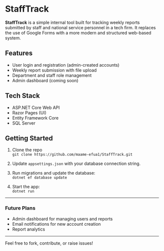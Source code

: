 # StaffTrack

**StaffTrack** is a simple internal tool built for tracking weekly reports submitted by staff and national service personnel in a tech firm. It replaces the use of Google Forms with a more modern and structured web-based system.

## Features

- User login and registration (admin-created accounts)
- Weekly report submission with file upload
- Department and staff role management
- Admin dashboard (coming soon)

## Tech Stack

- ASP.NET Core Web API
- Razor Pages (UI)
- Entity Framework Core
- SQL Server

## Getting Started

1. Clone the repo  
   `git clone https://github.com/maame-efua1/StaffTrack.git`

2. Update `appsettings.json` with your database connection string.

3. Run migrations and update the database:  
   `dotnet ef database update`

4. Start the app:  
   `dotnet run`

---

### Future Plans

- Admin dashboard for managing users and reports
- Email notifications for new account creation
- Report analytics

---

Feel free to fork, contribute, or raise issues!

